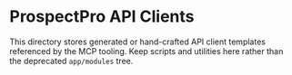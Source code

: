 # ProspectPro API Clients

This directory stores generated or hand-crafted API client templates referenced by the MCP tooling. Keep scripts and utilities here rather than the deprecated `app/modules` tree.
